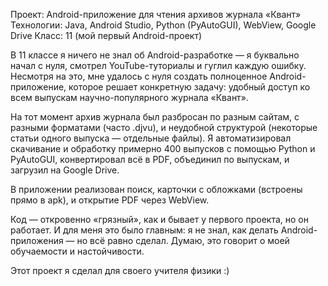 Проект: Android-приложение для чтения архивов журнала «Квант»
Технологии: Java, Android Studio, Python (PyAutoGUI), WebView, Google Drive
Класс: 11 (мой первый Android-проект)

В 11 классе я ничего не знал об Android-разработке — я буквально начал с нуля, смотрел YouTube-туториалы и гуглил каждую ошибку. Несмотря на это, мне удалось с нуля создать полноценное Android-приложение, которое решает конкретную задачу: удобный доступ ко всем выпускам научно-популярного журнала «Квант».

На тот момент архив журнала был разбросан по разным сайтам, с разными форматами (часто .djvu), и неудобной структурой (некоторые статьи одного выпуска — отдельные файлы). Я автоматизировал скачивание и обработку примерно 400 выпусков с помощью Python и PyAutoGUI, конвертировал всё в PDF, объединил по выпускам, и загрузил на Google Drive.

В приложении реализован поиск, карточки с обложками (встроены прямо в apk), и открытие PDF через WebView.

Код — откровенно «грязный», как и бывает у первого проекта, но он работает. И для меня это было главным: я не знал, как делать Android-приложения — но всё равно сделал. Думаю, это говорит о моей обучаемости и настойчивости.

Этот проект я сделал для своего учителя физики :)
